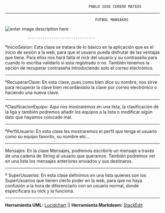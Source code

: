 ﻿	                                      PABLO JOSE CERERO MATEOS 

 --------------------------------------------
										     FUTBOL MANIAKOS

![enter image description here](https://i.ibb.co/k54THqf/Diagrama-Clase.png)
              
              -------------------------------
ºInicioSesion: Esta clase se tratara de lo básico 								en la aplicación que es el inicio de sesión a la web, 		para que el usuario pueda disfrutar de las ventajas que 		tiene. Para ellos nos hará falta el nick del usuario y su contraseña para cuando lo escriba validarlo si esta registrado o no. También tenemos la opción de recuperar contraseña introduciendo solo el correo electrónico.
********************************************************
ºRecuperarClave: En esta clase, pues como bien dice su nombre, nos sirve para recuperar la clave bien recordándolo la clave por correo electrónico o haciendo una nueva clave.
*******************************************************
ºClasificacionEquipo: Aquí nos mostraremos en una lista, la clasificación de la liga y también podremos añadir los equipos a la lista o modificar algún dato que hayamos colocado mal.
************************************************
ºPerfilUsuario: En esta clase les mostraremos el perfil que tenga el usuario como su equipo favorito, su nombre etc...
********************************************************
Mensajes: En la clase Mensajes, podremos escribirle un mensaje a través de una cadena de String al usuario que queramos. También podremos ver en una lista los mensajes anteriores enviados y sus destinaros.
*****************************************************
º SuperUsuarios: En esta clase definimos en una lista quienes son los SuperUsuarios que tienen cierto poder en la web, para que no haya confusión a la hora de diferenciarlo con un usuario normal, donde especificara su nick y la funciona.
**********************************************************
**Herramienta UML:**  [Lucidchart](https://www.lucidchart.com/)  || **Herramienta Markdown:**  [StackEdit](https://stackedit.io/)
